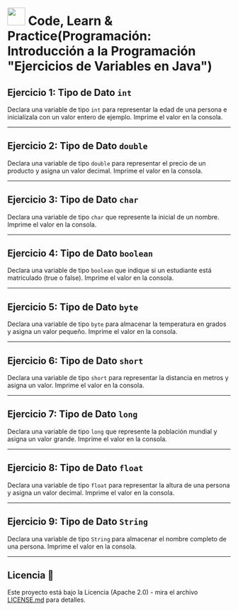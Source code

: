 # <img src=../../../../../images/computer.png width="40"> Code, Learn & Practice(Programación: Introducción a la Programación "Ejercicios de Variables en Java")

## Ejercicio 1: Tipo de Dato `int`

Declara una variable de tipo `int` para representar la edad de una persona e inicialízala con un valor entero de ejemplo. Imprime el valor en la consola.

---

## Ejercicio 2: Tipo de Dato `double`

Declara una variable de tipo `double` para representar el precio de un producto y asigna un valor decimal. Imprime el valor en la consola.

---

## Ejercicio 3: Tipo de Dato `char`

Declara una variable de tipo `char` que represente la inicial de un nombre. Imprime el valor en la consola.

---

## Ejercicio 4: Tipo de Dato `boolean`

Declara una variable de tipo `boolean` que indique si un estudiante está matriculado (true o false). Imprime el valor en la consola.

---

## Ejercicio 5: Tipo de Dato `byte`

Declara una variable de tipo `byte` para almacenar la temperatura en grados y asigna un valor pequeño. Imprime el valor en la consola.

---

## Ejercicio 6: Tipo de Dato `short`

Declara una variable de tipo `short` para representar la distancia en metros y asigna un valor. Imprime el valor en la consola.

---

## Ejercicio 7: Tipo de Dato `long`

Declara una variable de tipo `long` que represente la población mundial y asigna un valor grande. Imprime el valor en la consola.

---

## Ejercicio 8: Tipo de Dato `float`

Declara una variable de tipo `float` para representar la altura de una persona y asigna un valor decimal. Imprime el valor en la consola.

---

## Ejercicio 9: Tipo de Dato `String`

Declara una variable de tipo `String` para almacenar el nombre completo de una persona. Imprime el valor en la consola.

---

## Licencia 📄

Este proyecto está bajo la Licencia (Apache 2.0) - mira el archivo [LICENSE.md]([../../../LICENSE.md](https://github.com/jpexposito/code-learn-practice/blob/main/LICENSE)) para detalles.
